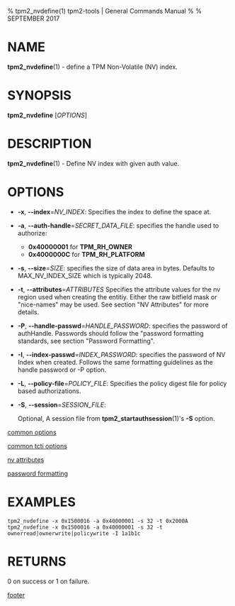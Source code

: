 % tpm2_nvdefine(1) tpm2-tools | General Commands Manual
%
% SEPTEMBER 2017

# NAME

**tpm2_nvdefine**(1) - define a TPM Non-Volatile (NV) index.

# SYNOPSIS

**tpm2_nvdefine** [*OPTIONS*]

# DESCRIPTION

**tpm2_nvdefine**(1) - Define NV index with given auth value.

# OPTIONS

  * **-x**, **--index**=_NV\_INDEX_:
    Specifies the index to define the space at.

  * **-a**, **--auth-handle**=_SECRET\_DATA\_FILE_:
    specifies the handle used to authorize:
    * **0x40000001** for **TPM_RH_OWNER**
    * **0x4000000C** for **TPM_RH_PLATFORM**

  * **-s**, **--size**=_SIZE_:
    specifies the size of data area in bytes. Defaults to MAX_NV_INDEX_SIZE
    which is typically 2048.

  * **-t**, **--attributes**=_ATTRIBUTES_
    Specifies the attribute values for the nv region used when creating the
    entitiy. Either the raw bitfield mask or "nice-names" may be used. See
    section "NV Attributes" for more details.

  * **-P**, **--handle-passwd**=_HANDLE\_PASSWORD_:
    specifies the password of authHandle. Passwords should follow the
    "password formatting standards, see section "Password Formatting".

  * **-I**, **--index-passwd**=_INDEX\_PASSWORD_:
    specifies the password of NV Index when created. Follows the same formatting
    guidelines as the handle password or -P option.

  * **-L**, **--policy-file**=_POLICY\_FILE_:
    Specifies the policy digest file for policy based authorizations.

  * **-S**, **--session**=_SESSION\_FILE_:

    Optional, A session file from **tpm2_startauthsession**(1)'s **-S** option.

[common options](common/options.md)

[common tcti options](common/tcti.md)

[nv attributes](common/nv-attrs.md)

[password formatting](common/password.md)

# EXAMPLES

```
tpm2_nvdefine -x 0x1500016 -a 0x40000001 -s 32 -t 0x2000A
tpm2_nvdefine -x 0x1500016 -a 0x40000001 -s 32 -t ownerread|ownerwrite|policywrite -I 1a1b1c
```

# RETURNS

0 on success or 1 on failure.

[footer](common/footer.md)
